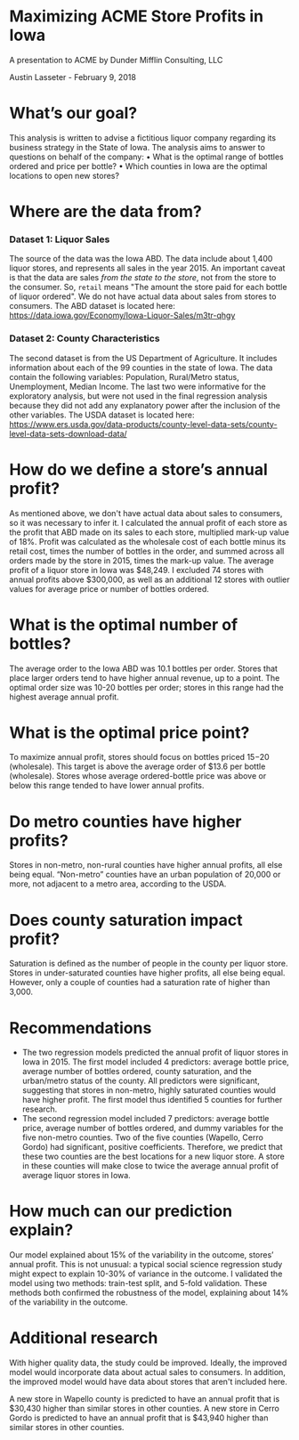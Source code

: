 # Maximizing ACME Store Profits in Iowa
A presentation to ACME by Dunder Mifflin Consulting, LLC

Austin Lasseter - February 9, 2018
# What’s our goal?
This analysis is written to advise a fictitious liquor company regarding its business strategy in the State of Iowa.
The analysis aims to answer to questions on behalf of the company:
• What is the optimal range of bottles ordered and price per bottle?
• Which counties in Iowa are the optimal locations to open new stores?

# Where are the data from?
### Dataset 1: Liquor Sales
The source of the data was the Iowa ABD. The data include about 1,400 liquor stores, and represents all sales in the year 2015.
An important caveat is that the data are sales _from the state to the store_, not from the store to the consumer. So, `retail` means "The amount the store paid for each bottle of liquor ordered". We do not have actual data about sales from stores to consumers.
The ABD dataset is located here: https://data.iowa.gov/Economy/Iowa-Liquor-Sales/m3tr-qhgy

### Dataset 2: County Characteristics
The second dataset is from the US Department of Agriculture. It includes information about each of the 99 counties in the state of Iowa.
The data contain the following variables: Population, Rural/Metro status, Unemployment, Median Income. The last two were informative for the exploratory analysis, but were not used in the final regression analysis because they did not add any explanatory power after the inclusion of the other variables. The USDA dataset is located here:
https://www.ers.usda.gov/data-products/county-level-data-sets/county-level-data-sets-download-data/

# How do we define a store’s annual profit?
As mentioned above, we don't have actual data about sales to consumers, so it was necessary to infer it. I calculated the annual profit of each store as the profit that ABD made on its sales to each store, multiplied mark-up value of 18%. Profit was calculated as the wholesale cost of each bottle minus its retail cost, times the number of bottles in the order, and summed across all orders made by the store in 2015, times the mark-up value. The average profit of a liquor store in Iowa was $48,249. I excluded 74 stores with annual profits above $300,000, as well as an additional 12 stores with outlier values for average price or number of bottles ordered.

# What is the optimal number of bottles?
The average order to the Iowa ABD was 10.1 bottles per order. Stores that place larger orders tend to have higher annual revenue, up to a point. The optimal order size was 10-20 bottles per order; stores in this range had the highest average annual profit.

# What is the optimal price point?
To maximize annual profit, stores should focus on bottles priced $15-$20 (wholesale). This target is above the average order of $13.6 per bottle (wholesale). Stores whose average ordered-bottle price was above or below this range tended to have lower annual profits.

# Do metro counties have higher profits?
Stores in non-metro, non-rural counties have higher annual profits, all else being equal. “Non-metro” counties have an urban population of 20,000 or more, not adjacent to a metro area, according to the USDA.

# Does county saturation impact profit?
Saturation is defined as the number of people in the county per liquor store. Stores in under-saturated counties have higher profits, all else being equal. However, only a couple of counties had a saturation rate of higher than 3,000.

# Recommendations
* The two regression models predicted the annual profit of liquor stores in Iowa in 2015. The first model included 4 predictors: average bottle price, average number of bottles ordered, county saturation, and the urban/metro status of the county. All predictors were significant, suggesting that stores in non-metro, highly saturated counties would have higher profit. The first model thus identified 5 counties for further research.
* The second regression model included 7 predictors: average bottle price, average number of bottles ordered, and dummy variables for the five non-metro counties. Two of the five counties (Wapello, Cerro Gordo) had significant, positive coefficients. Therefore, we predict that these two counties are the best locations for a new liquor store. A store in these counties will make close to twice the average annual profit of average liquor stores in Iowa.

# How much can our prediction explain?
Our model explained about 15% of the variability in the outcome, stores’ annual profit. This is not unusual: a typical social science regression study might expect to explain 10-30% of variance in the outcome. I validated the model using two methods: train-test split, and 5-fold validation. These methods both confirmed the robustness of the model, explaining about 14% of the variability in the outcome.

# Additional research
With higher quality data, the study could be improved. Ideally, the improved model would incorporate data about actual sales to consumers. In addition, the improved model would have data about stores that aren't included here.


A new store in Wapello county is predicted to have an annual profit that is $30,430 higher than similar stores in other counties.
A new store in Cerro Gordo is predicted to have an annual profit that is $43,940 higher than similar stores in other counties.
